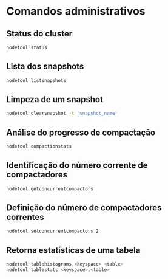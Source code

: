 # Comandos administrativos

## Status do cluster
```bash
nodetool status
```

## Lista dos snapshots
```bash
nodetool listsnapshots
```

## Limpeza de um snapshot
```bash
nodetool clearsnapshot -t 'snapshot_name'
```

## Análise do progresso de compactação
```bash
nodetool compactionstats
```

## Identificação do número corrente de compactadores
```bash
nodetool getconcurrentcompactors
```

## Definição do número de compactadores correntes
```bash
nodetool setconcurrentcompactors 2
```

## Retorna estatísticas de uma tabela
```bash
nodetool tablehistograms <keyspace> <table>
nodetool tablestats <keyspace>.<table>
```